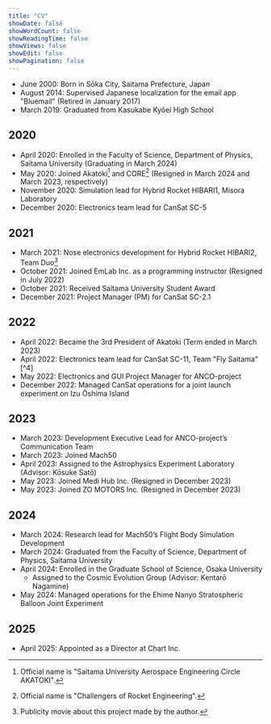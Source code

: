```yaml
---
title: "CV"
showDate: false
showWordCount: false
showReadingTime: false
showViews: false
showEdit: false
showPagination: false
---
```


- June 2000: Born in Sōka City, Saitama Prefecture, Japan
- August 2014: Supervised Japanese localization for the email app "Bluemail" (Retired in January 2017)
- March 2019: Graduated from Kasukabe Kyōei High School

## 2020
- April 2020: Enrolled in the Faculty of Science, Department of Physics, Saitama University (Graduating in March 2024)
- May 2020: Joined Akatoki[^1] and CORE[^2] (Resigned in March 2024 and March 2023, respectively)
- November 2020: Simulation lead for Hybrid Rocket HIBARI1, Misora Laboratory
- December 2020: Electronics team lead for CanSat SC-5

## 2021
- March 2021: Nose electronics development for Hybrid Rocket HIBARI2, Team Duo[^3]
- October 2021: Joined EmLab Inc. as a programming instructor (Resigned in July 2022)
- October 2021: Received Saitama University Student Award
- December 2021: Project Manager (PM) for CanSat SC-2.1

## 2022
- April 2022: Became the 3rd President of Akatoki (Term ended in March 2023)
- April 2022: Electronics team lead for CanSat SC-11, Team "Fly Saitama"[^4]
- May 2022: Electronics and GUI Project Manager for ANCO-project
- December 2022: Managed CanSat operations for a joint launch experiment on Izu Ōshima Island

## 2023
- March 2023: Development Executive Lead for ANCO-project’s Communication Team
- March 2023: Joined Mach50
- April 2023: Assigned to the Astrophysics Experiment Laboratory (Advisor: Kōsuke Satō)
- May 2023: Joined Medi Hub Inc. (Resigned in December 2023)
- May 2023: Joined ZO MOTORS Inc. (Resigned in December 2023)

## 2024
- March 2024: Research lead for Mach50’s Flight Body Simulation Development
- March 2024: Graduated from the Faculty of Science, Department of Physics, Saitama University
- April 2024: Enrolled in the Graduate School of Science, Osaka University
  - Assigned to the Cosmic Evolution Group (Advisor: Kentarō Nagamine)
- May 2024: Managed operations for the Ehime Nanyo Stratospheric Balloon Joint Experiment

## 2025
- April 2025: Appointed as a Director at Chart Inc.

[^1]: Official name is "Saitama University Aerospace Engineering Circle AKATOKI".

[^2]: Official name is "Challengers of Rocket Engineering".

[^3]: Publicity movie about this project made by the author.